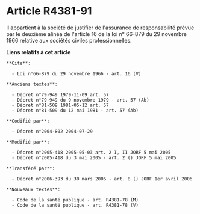 # Article R4381-91

Il appartient à la société de justifier de l'assurance de responsabilité prévue par le deuxième alinéa de l'article 16 de la
loi n° 66-879 du 29 novembre 1966 relative aux sociétés civiles professionnelles.

**Liens relatifs à cet article**

	**Cite**:

	  - Loi n°66-879 du 29 novembre 1966 - art. 16 (V)

	**Anciens textes**:

	  - Décret n°79-949 1979-11-09 art. 57
	  - Décret n°79-949 du 9 novembre 1979 - art. 57 (Ab)
	  - Décret n°81-509 1981-05-12 art. 57
	  - Décret n°81-509 du 12 mai 1981 - art. 57 (Ab)

	**Codifié par**:

	  - Décret n°2004-802 2004-07-29

	**Modifié par**:

	  - Décret n°2005-418 2005-05-03 art. 2 I, II JORF 5 mai 2005
	  - Décret n°2005-418 du 3 mai 2005 - art. 2 () JORF 5 mai 2005

	**Transféré par**:

	  - Décret n°2006-393 du 30 mars 2006 - art. 8 () JORF 1er avril 2006

	**Nouveaux textes**:

	  - Code de la santé publique - art. R4381-78 (M)
	  - Code de la santé publique - art. R4381-78 (V)
